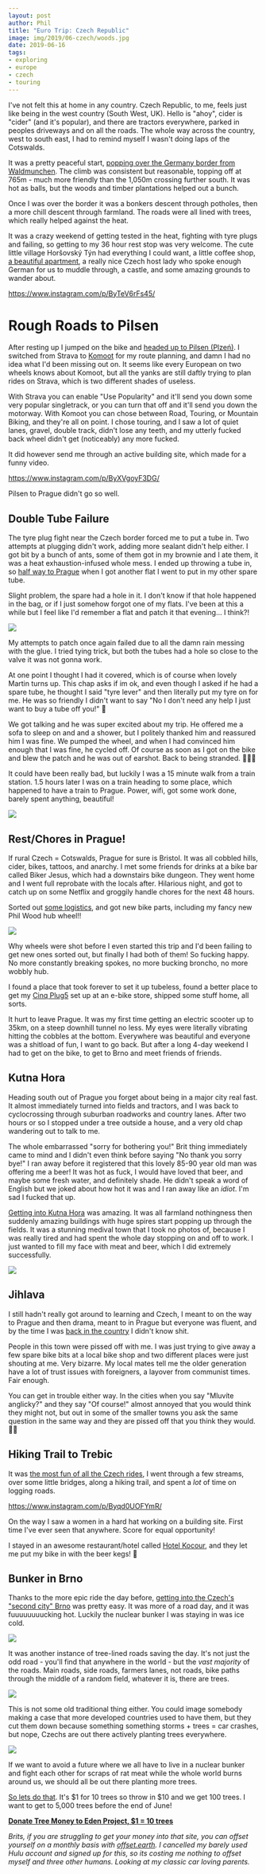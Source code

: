```yaml
---
layout: post
author: Phil
title: "Euro Trip: Czech Republic"
image: img/2019/06-czech/woods.jpg
date: 2019-06-16
tags:
- exploring
- europe
- czech
- touring
---
```


I've not felt this at home in any country. Czech Republic, to me, feels just
like being in the west country (South West, UK). Hello is "ahoy", cider is
"cider" (and it's popular), and there are tractors everywhere, parked in peoples
driveways and on all the roads. The whole way across the country, west to south
east, I had to remind myself I wasn't doing laps of the Cotswalds.

It was a pretty peaceful start, [popping over the Germany border from
Waldmunchen](https://www.strava.com/activities/2419730256). The climb was
consistent but reasonable, topping off at 765m - much more friendly than the
1,050m crossing further south. It was hot as balls, but the woods and timber
plantations helped out a bunch.

Once I was over the border it was a bonkers descent through potholes, then a
more chill descent through farmland. The roads were all lined with trees, which
really helped against the heat.

It was a crazy weekend of getting tested in the heat, fighting with tyre plugs
and failing, so getting to my 36 hour rest stop was very welcome. The cute
little village Horšovský Týn had everything I could want, a little coffee shop,
[a beautiful apartment](https://www.airbnb.com/rooms/20599516), a really nice
Czech host lady who spoke enough German for us to muddle through, a castle, and
some amazing grounds to wander about.

https://www.instagram.com/p/ByTeV6rFs45/

# Rough Roads to Pilsen

After resting up I jumped on the bike and [headed up to Pilsen
(Plzeń)](https://www.strava.com/activities/2425245842). I switched from Strava
to [Komoot](http://komoot.com/) for my route planning, and damn I had no idea
what I'd been missing out on. It seems like every European on two wheels knows
about Komoot, but all the yanks are still daftly trying to plan rides on Strava,
which is two different shades of useless.

With Strava you can enable "Use Popularity" and it'll send you down some very
popular singletrack, or you can turn that off and it'll send you down the
motorway. With Komoot you can chose between Road, Touring, or Mountain Biking,
and they're all on point. I chose touring, and I saw a lot of quiet lanes,
gravel, double track, didn't lose any teeth, and my utterly fucked back
wheel didn't get (noticeably) any more fucked.

It did however send me through an active building site, which made for a funny video.

https://www.instagram.com/p/ByXVgoyF3DG/

Pilsen to Prague didn't go so well.

## Double Tube Failure

The tyre plug fight near the Czech border forced me to put a tube in. Two
attempts at plugging didn't work, adding more sealant didn't help either. I got
bit by a bunch of ants, some of them got in my brownie and I ate them, it was a
heat exhaustion-infused whole mess. I ended up throwing a tube in, so [half way
to Prague](https://www.strava.com/activities/2428542827) when I got another flat
I went to put in my other spare tube.

Slight problem, the spare had a hole in it. I don't know if that hole happened
in the bag, or if I just somehow forgot one of my flats. I've been at this a
while but I feel like I'd remember a flat and patch it that evening... I think?!

![](img/2019/06-czech/flat.jpg)

My attempts to patch once again failed due to all the damn rain messing with the
glue. I tried tying trick, but both the tubes had a hole so close to the valve
it was not gonna work.

At one point I thought I had it covered, which is of course when lovely Martin
turns up. This chap asks if im ok, and even though I asked if he had a spare
tube, he thought I said "tyre lever" and then literally put my tyre on for me. He
was so friendly I didn't want to say "No I don't need any help I just want to
buy a tube off you!" 🤣

We got talking and he was super excited about my trip. He offered me a sofa to
sleep on and and a shower, but I politely thanked him and reassured him I was
fine. We pumped the wheel, and when I had convinced him enough that I was fine,
he cycled off. Of course as soon as I got on the bike and blew the patch and he was
out of earshot. Back to being stranded. 🤦🏻‍♂️

It could have been really bad, but luckily I was a 15 minute walk from a train
station. 1.5 hours later I was on a train heading to some place, which happened
to have a train to Prague. Power, wifi, got some work done, barely spent
anything, beautiful!

![](img/2019/06-czech/train.jpg)

## Rest/Chores in Prague!

If rural Czech = Cotswalds, Prague for sure is Bristol. It was all cobbled
hills, cider, bikes, tattoos, and anarchy. I met some friends for drinks at a
bike bar called Biker Jesus, which had a downstairs bike dungeon. They went home
and I went full reprobate with the locals after. Hilarious night, and got to
catch up on some Netflix and groggily handle chores for the next 48 hours.

Sorted out [some logistics](/touring-logistics/), and got new bike parts, including
my fancy new Phil Wood hub wheel!!

![](img/2019/06-czech/phil.jpg)

Why wheels were shot before I even started this trip and I'd been failing to get
new ones sorted out, but finally I had both of them! So fucking happy. No more constantly breaking spokes, no more
bucking broncho, no more wobbly hub.

I found a place that took forever to set it up tubeless, found a better place to
get my [Cinq Plug5](https://cinq.de/en/power-supplies/433/plug5-plus?c=135) set
up at an e-bike store, shipped some stuff home, all sorts.

It hurt to leave Prague. It was my first time getting an electric scooter up to
35km, on a steep downhill tunnel no less. My eyes were literally vibrating
hitting the cobbles at the bottom. Everywhere was beautiful and everyone was a
shitload of fun, I want to go back. But after a long 4-day weekend I had to get
on the bike, to get to Brno and meet friends of friends.

## Kutna Hora

Heading south out of Prague you forget about being in a major city real fast. It
almost immediately turned into fields and tractors, and I was back to
cyclocrossing through suburban roadworks and country lanes. After two hours or
so I stopped under a tree outside a house, and a very old chap wandering out to
talk to me.

The whole embarrassed "sorry for bothering you!" Brit thing immediately came to
mind and I didn't even think before saying "No thank you sorry bye!" I ran away
before it registered that this lovely 85-90 year old man was offering me a
beer! It was hot as fuck, I would have loved that beer, and maybe some fresh
water, and definitely shade. He didn't speak a word of English but we joked
about how hot it was and I ran away like an *idiot*. I'm sad I fucked that up.

[Getting into Kutna Hora](https://www.strava.com/activities/2442454599) was
amazing. It was all farmland nothingness then suddenly amazing buildings with
huge spires start popping up through the fields. It was a stunning medival town
that I took no photos of, because I was really tired and had spent the whole day
stopping on and off to work. I just wanted to fill my face with meat and beer,
which I did extremely successfully.

![](img/2019/06-czech/kutna.jpg)

## Jihlava

I still hadn't really got around to learning and Czech, I meant to on the way to
Prague and then drama, meant to in Prague but everyone was fluent, and by the
time I was [back in the country](https://www.strava.com/activities/2444887543) I
didn't know shit.

People in this town were pissed off with me. I was just trying to give away a
few spare bike bits at a local bike shop and two different places were just
shouting at me. Very bizarre. My local mates tell me the older generation have a
lot of trust issues with foreigners, a layover from communist times. Fair
enough.

You can get in trouble either way. In the cities when you say "Mluvíte
anglicky?" and they say "Of course!" almost annoyed that you would think they
might not, but out in some of the smaller towns you ask the same question in the
same way and they are pissed off that you think they would. 🤷‍♂️

## Hiking Trail to Trebic

It was [the most fun of all the Czech
rides](https://www.strava.com/activities/2448736135), I went through a few
streams, over some little bridges, along a hiking trail, and spent a _lot_ of
time on logging roads.

https://www.instagram.com/p/Byqd0UOFYmR/

On the way I saw a women in a hard hat working on a building site. First time
I've ever seen that anywhere. Score for equal opportunity!

I stayed in an awesome restaurant/hotel called [Hotel
Kocour](https://www.orbitz.com/Trebic-Hotels-Hotel-Kocour.h20030490.Hotel-Information?langid=1033),
and they let me put my bike in with the beer kegs! 🍻

## Bunker in Brno

Thanks to the more epic ride the day before, [getting into the Czech's "second
city" Brno](https://www.strava.com/activities/2451346716) was pretty easy. It was
more of a road day, and it was fuuuuuuuucking hot. Luckily the nuclear bunker I was
staying in was ice cold.

![](img/2019/06-czech/bunker.jpg)

It was another instance of tree-lined roads saving the day. It's not just the
odd road - you'll find that anywhere in the world - but the *vast majority* of
the roads. Main roads, side roads, farmers lanes, not roads, bike paths through
the middle of a random field, whatever it is, there are trees.

![](img/2019/06-czech/tree-lined.jpg)

This is not some old traditional thing either. You could image somebody making a
case that more developed countries used to have them, but they cut them down
because something something storms + trees = car crashes, but nope, Czechs are out
there actively planting trees everywhere.

![](img/2019/06-czech/planting.jpg)

If we want to avoid a future where we all have to live in a nuclear bunker and
fight each other for scraps of rat meat while the whole world burns around us,
we should all be out there planting more trees.

[So lets do that](https://edenprojects.org/user/philsturgeon/). It's $1 for 10
trees so throw in $10 and we get 100 trees. I want to get to 5,000 trees before
the end of June!

**[Donate Tree Money to Eden Project, $1 = 10 trees](https://edenprojects.org/user/philsturgeon/)**

_Brits, if you are struggling to get your money into that site, you can offset
yourself on a monthly basis with [offset.earth](https://offset.earth/). I
cancelled my barely used Hulu account and signed up for this, so its costing me nothing
to offset myself and three other humans. Looking at my classic car loving parents._